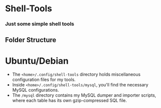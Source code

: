 # Shell-Tools
### Just some simple shell tools

## Folder Structure
# Ubuntu/Debian
- The `<home>/.config/shell-tools` directory holds miscellaneous configuration files for my tools.
- Inside `<home>/.config/shell-tools/mysql`, you'll find the necessary MySQL configurations.
- The `/mysql` directory contains my MySQL dumper and importer scripts, where each table has its own gzip-compressed SQL file.

